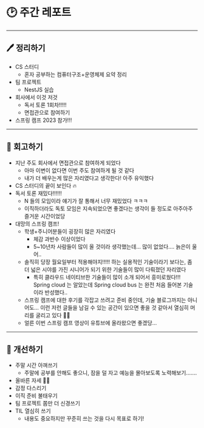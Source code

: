 # 🕑 주간 레포트

---

## 🖊 정리하기

- CS 스터디
  - 혼자 공부하는 컴퓨터구조+운영체제 요약 정리
- 팀 프로젝트
  - NestJS 실습
- 회사에서 이것 저것
  - 독서 토론 1회차!!!!!
  - 면접관으로 참여하기
- 스프링 캠프 2023 참가!!!

---

## 💭 회고하기

- 지난 주도 회사에서 면접관으로 참여하게 되었다
  - 아마 이변이 없다면 이번 주도 참여하게 될 것 같다
  - 내가 더 배우는게 많은 자리였다고 생각한다! 아주 유익했다
- CS 스터디의 끝이 보인다 🔥
- 독서 토론 재밌다!!!!!!
  - N 들의 모임이라 얘기가 잘 통해서 너무 재밌었다 ㅋㅋㅋ
  - 이직하더라도 독토 모임은 지속되었으면 좋겠다는 생각이 들 정도로 아주아주 즐거운 시간이었당
- 대망의 스프링 캠프!
  - 학생+주니어분들이 굉장히 많은 자리였다
    - 체감 과반수 이상이었다
    - 5~10년차 사람들이 많이 올 것이라 생각했는데… 많이 없었다…. 늙은이 울어..
  - 솔직히 당장 월요일부터 적용해야지!!!!! 하는 실용적인 기술이라기 보다는, 좀 더 넓은 시야를 가진 시니어가 되기 위한 기술들이 많이 다뤄졌던 자리였다
    - 특히 클라우드 네이티브한 기술들이 많이 소개 되어서 흥미로웠다!!! Spring cloud 는 알았는데 Spring cloud bus 는 완전 처음 들어본 기술이라 반성했다..
  - 스프링 캠프에 대한 후기를 각잡고 쓰려고 준비 중인데, 기술 블로그까지는 아니어도… 이런 저런 글들을 남길 수 있는 공간이 있으면 좋을 것 같아서 열심히 머리를 굴리고 있다 😵‍💫
  - 얼른 이번 스프링 캠프 영상이 유튜브에 올라왔으면 좋겠당…

---

## 🥊 개선하기

- 주말 시간 아껴쓰기
  - 주말에 공부를 안해도 좋으니, 잠을 덜 자고 예능을 몰아보도록 노력해보기…….
- 올바른 자세 🧘‍♀️
- 감정 다스리기
- 이직 준비 불태우기
- 팀 프로젝트 쫌만 더 신경쓰기
- TIL 열심히 쓰기
  - 내용도 중요하지만 꾸준히 쓰는 것을 다시 목표로 하기!
